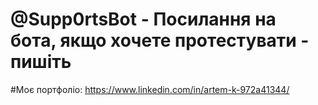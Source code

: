 # @Supp0rtsBot - Посилання на бота, якщо хочете протестувати - пишіть

#Моє портфоліо: https://www.linkedin.com/in/artem-k-972a41344/
